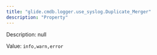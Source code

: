 ```yaml
---
title: "glide.cmdb.logger.use_syslog.Duplicate_Merger"
description: "Property"
---
```


Description: null

Value: `info,warn,error`